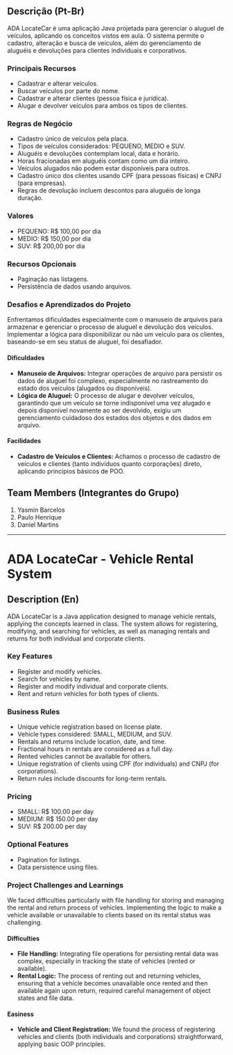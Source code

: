 ## Descrição (Pt-Br)

ADA LocateCar é uma aplicação Java projetada para gerenciar o aluguel de veículos, aplicando os conceitos vistos em aula. O sistema permite o cadastro, alteração e busca de veículos, além do gerenciamento de aluguéis e devoluções para clientes individuais e corporativos.

### Principais Recursos

- Cadastrar e alterar veículos.
- Buscar veículos por parte do nome.
- Cadastrar e alterar clientes (pessoa física e jurídica).
- Alugar e devolver veículos para ambos os tipos de clientes.

### Regras de Negócio

- Cadastro único de veículos pela placa.
- Tipos de veículos considerados: PEQUENO, MEDIO e SUV.
- Aluguéis e devoluções contemplam local, data e horário.
- Horas fracionadas em aluguéis contam como um dia inteiro.
- Veículos alugados não podem estar disponíveis para outros.
- Cadastro único dos clientes usando CPF (para pessoas físicas) e CNPJ (para empresas).
- Regras de devolução incluem descontos para aluguéis de longa duração.

### Valores

- PEQUENO: R$ 100,00 por dia
- MEDIO: R$ 150,00 por dia
- SUV: R$ 200,00 por dia

### Recursos Opcionais

- Paginação nas listagens.
- Persistência de dados usando arquivos.

### Desafios e Aprendizados do Projeto

Enfrentamos dificuldades especialmente com o manuseio de arquivos para armazenar e gerenciar o processo de aluguel e devolução dos veículos. Implementar a lógica para disponibilizar ou não um veículo para os clientes, baseando-se em seu status de aluguel, foi desafiador.

#### Dificuldades

- **Manuseio de Arquivos:** Integrar operações de arquivo para persistir os dados de aluguel foi complexo, especialmente no rastreamento do estado dos veículos (alugados ou disponíveis).
- **Lógica de Aluguel:** O processo de alugar e devolver veículos, garantindo que um veículo se torne indisponível uma vez alugado e depois disponível novamente ao ser devolvido, exigiu um gerenciamento cuidadoso dos estados dos objetos e dos dados em arquivo.

#### Facilidades

- **Cadastro de Veículos e Clientes:** Achamos o processo de cadastro de veículos e clientes (tanto indivíduos quanto corporações) direto, aplicando princípios básicos de POO.

## Team Members (Integrantes do Grupo)

1. Yasmin Barcelos
2. Paulo Henrique
3. Daniel Martins

***

# ADA LocateCar - Vehicle Rental System

## Description (En)

ADA LocateCar is a Java application designed to manage vehicle rentals, applying the concepts learned in class. The system allows for registering, modifying, and searching for vehicles, as well as managing rentals and returns for both individual and corporate clients.

### Key Features

- Register and modify vehicles.
- Search for vehicles by name.
- Register and modify individual and corporate clients.
- Rent and return vehicles for both types of clients.

### Business Rules

- Unique vehicle registration based on license plate.
- Vehicle types considered: SMALL, MEDIUM, and SUV.
- Rentals and returns include location, date, and time.
- Fractional hours in rentals are considered as a full day.
- Rented vehicles cannot be available for others.
- Unique registration of clients using CPF (for individuals) and CNPJ (for corporations).
- Return rules include discounts for long-term rentals.

### Pricing

- SMALL: R$ 100.00 per day
- MEDIUM: R$ 150.00 per day
- SUV: R$ 200.00 per day

### Optional Features

- Pagination for listings.
- Data persistence using files.

### Project Challenges and Learnings

We faced difficulties particularly with file handling for storing and managing the rental and return process of vehicles. Implementing the logic to make a vehicle available or unavailable to clients based on its rental status was challenging.

#### Difficulties

- **File Handling:** Integrating file operations for persisting rental data was complex, especially in tracking the state of vehicles (rented or available).
- **Rental Logic:** The process of renting out and returning vehicles, ensuring that a vehicle becomes unavailable once rented and then available again upon return, required careful management of object states and file data.

#### Easiness

- **Vehicle and Client Registration:** We found the process of registering vehicles and clients (both individuals and corporations) straightforward, applying basic OOP principles.
